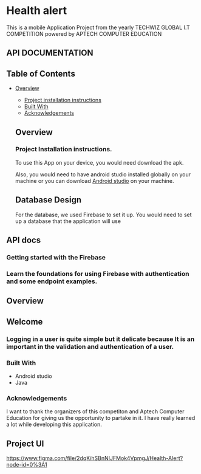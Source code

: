 # Health alert 

This is a mobile Application Project from the yearly TECHWIZ GLOBAL I.T COMPETITION powered by APTECH COMPUTER EDUCATION

## API DOCUMENTATION

## Table of Contents

-   [Overview](#overview)
    -   [Project installation instructions](#project-installation-instructions)
    -   [Built With](#built-with)
    -   [Acknowledgements](#acknowledgements)

    ## Overview

    ### Project Installation instructions.

    To use this App on your device, you would need download the apk.

    Also, you would need to have android studio  installed globally on your machine or you can download [Android studio](https://developer.android.com/studio) on your machine.

    ## Database Design

    For the database, we used Firebase  to set it up. You would need to set up a database that the application will use

## API docs

### Getting started with the Firebase

### Learn the foundations for using Firebase with authentication and some endpoint examples.

## Overview

## Welcome

### Logging in a user is quite simple but it delicate because It is an important in the validation and authentication of a user.

### Built With

-   Android studio
-   Java

### Acknowledgements

I want to thank the organizers of this competiton and Aptech Computer Education for giving us the opportunity to partake in it. I have really learned a lot while developing this application.
## Project UI

https://www.figma.com/file/2dqKihSBnNIJFMok4VpmgJ/Health-Alert?node-id=0%3A1


